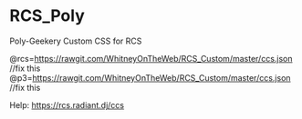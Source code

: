 # RCS_Poly


Poly-Geekery Custom CSS for RCS

@rcs=https://rawgit.com/WhitneyOnTheWeb/RCS_Custom/master/ccs.json //fix this
@p3=https://rawgit.com/WhitneyOnTheWeb/RCS_Custom/master/ccs.json  //fix this

Help: https://rcs.radiant.dj/ccs
